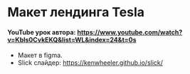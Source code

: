 # Макет лендинга Tesla
#### YouTube урок автора: https://www.youtube.com/watch?v=Kbls0CvkEKQ&list=WL&index=24&t=0s

- Макет в figma.
- Slick слайдер: https://kenwheeler.github.io/slick/
